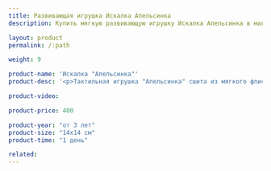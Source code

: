 ```yaml
---
title: Развивающая игрушка Искалка Апельсинка
description: Купить мягкую развивающую игрушку Искалка Апельсинка в магазине KiddyTrick

layout: product
permalink: /:path

weight: 9

product-name: 'Искалка "Апельсинка"'
product-desc: '<p>Тактильная игрушка "Апельсинка" сшита из мягкого флиса и фетра с наполнителем для игрушек. Гранулы и спрятанные в них пуговки и бусины помогут ребенку в развитии мелкой моторики. Фетровая долька крепиться к апельсину шнуром. Веселая форма и яркий цвет порадуют ребенка, а сама игра станет отличным вариантом занять ребенка в путешествии.</p>'

product-video:

product-price: 400

product-year: "от 3 лет"
product-size: "14х14 см"
product-time: "1 день"

related:
---
```

	